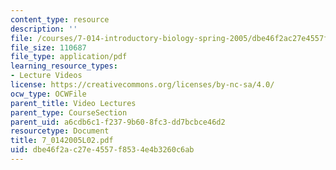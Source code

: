 ```yaml
---
content_type: resource
description: ''
file: /courses/7-014-introductory-biology-spring-2005/dbe46f2ac27e4557f8534e4b3260c6ab_7_0142005L02.pdf
file_size: 110687
file_type: application/pdf
learning_resource_types:
- Lecture Videos
license: https://creativecommons.org/licenses/by-nc-sa/4.0/
ocw_type: OCWFile
parent_title: Video Lectures
parent_type: CourseSection
parent_uid: a6cdb6c1-f237-9b60-8fc3-dd7bcbce46d2
resourcetype: Document
title: 7_0142005L02.pdf
uid: dbe46f2a-c27e-4557-f853-4e4b3260c6ab
---
```

